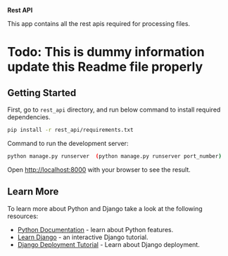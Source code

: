 **Rest API**

This app contains all the rest apis required for processing files.

# Todo: This is dummy information update this Readme file properly

## Getting Started

First, go to `rest_api` directory, and run below command to install required dependencies.

```bash
pip install -r rest_api/requirements.txt
```

Command to run the development server:

```bash
python manage.py runserver  (python manage.py runserver port_number)
```

Open [http://localhost:8000](http://localhost:8000) with your browser to see the result.

## Learn More

To learn more about Python and Django take a look at the following resources:

- [Python Documentation](https://www.python.org/doc/) - learn about Python features.
- [Learn Django](https://docs.djangoproject.com/en/3.2/intro/tutorial01/) - an interactive Django tutorial.
- [Django Deployment Tutorial](https://docs.djangoproject.com/en/3.2/howto/deployment/) - Learn about Django deployment.
